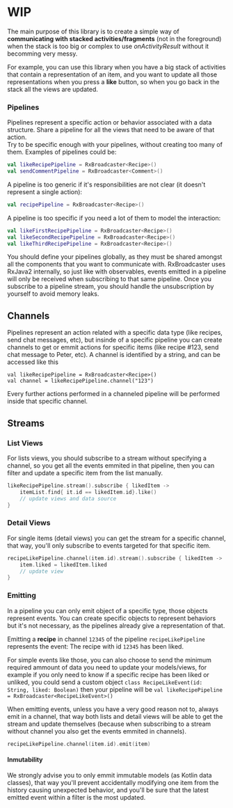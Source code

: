 # WIP

The main purpose of this library is to create a simple way of **communicating with stacked activities/fragments** (not in the foreground) when the stack is too big or complex to use *onActivityResult* without it becomming very messy.

For example, you can use this library when you have a big stack of activities that contain a representation of an item, and you want to update all those representations when you press a **like** button, so when you go back in the stack all the views are updated.

### Pipelines
Pipelines represent a specific action or behavior associated with a data structure.
Share a pipeline for all the views that need to be aware of that action.  
Try to be specific enough with your pipelines, without creating too many of them.
Examples of pipelines could be:

```kotlin
val likeRecipePipeline = RxBroadcaster<Recipe>()
val sendCommentPipeline = RxBroadcaster<Comment>()
```

A pipeline is too generic if it's responsibilities 
are not clear (it doesn't represent a single action):

```kotlin
val recipePipeline = RxBroadcaster<Recipe>()
```

A pipeline is too specific if you need a lot of them to model 
the interaction:
```kotlin
val likeFirstRecipePipeline = RxBroadcaster<Recipe>()
val likeSecondRecipePipeline = RxBroadcaster<Recipe>()
val likeThirdRecipePipeline = RxBroadcaster<Recipe>()
```

You should define your pipelines globally, as they must be shared amongst all the components that you want to communicate with.
RxBroadcaster uses RxJava2 internally, so just like with observables, events emitted in a pipeline will only be received when subscribing to that same pipeline.
Once you subscribe to a pipeline stream, you should handle the unsubscription by yourself to avoid memory leaks.

## Channels
Pipelines represent an action related with a specific data type (like recipes, send chat messages, etc), but insinde of a specific pipeline you can create channels to get or emmit actions for specific items (like recipe #123,  send chat message to Peter, etc).
A channel is identified by a string, and can be accessed like this
```
val likeRecipePipeline = RxBroadcaster<Recipe>()
val channel = likeRecipePipeline.channel("123")
```
Every further actions performed in a channeled pipeline will be performed inside that specific channel.

## Streams
### List Views
For lists views, you should subscribe to a stream without specifying a channel, so you get all the events emmited in that pipeline, then you can filter and update a specific item from the list manually.
```kotlin
likeRecipePipeline.stream().subscribe { likedItem ->
    itemList.find{ it.id == likedItem.id}.like()
    // update views and data source
}
```

### Detail Views
For single items (detail views) you can get the stream for a specific channel, that way, you'll only subscribe to events targeted for that specific item.
```kotlin
recipeLikePipeline.channel(item.id).stream().subscribe { likedItem ->
    item.liked = likedItem.liked
    // update view
}
```

### Emitting
In a pipeline you can only emit object of a specific type, those objects represent events. 
You can create specific objects to represent behaviors but it's not necessary, as the pipelines already give a representation of that.

Emitting a **recipe** in channel `12345` of the pipeline `recipeLikePipeline` represents the event: The recipe with id `12345` has been liked.

For simple events like those, you can also choose to send the minimum required ammount of data you need to update your models/views, for example if you only need to know if a specific recipe has been liked or unliked, you could send a custom object `class RecipeLikeEvent(id: String, liked: Boolean)` then your pipeline will be `val likeRecipePipeline = RxBroadcaster<RecipeLikeEvent>()`

When emitting events, unless you have a very good reason not to, always emit in a channel, that way both lists and detail views will be able to get the stream and update themselves (because when subscribing to a stream without channel you also get the events emmited in channels).
```kotlin
recipeLikePipeline.channel(item.id).emit(item)
```

#### Inmutability

We strongly advise you to only emmit immutable models (as Kotlin data classes), 
that way you'll prevent accidentally modifying one item from the history 
causing unexpected behavior, and you'll be sure that the latest emitted 
event within a filter is the most updated.

